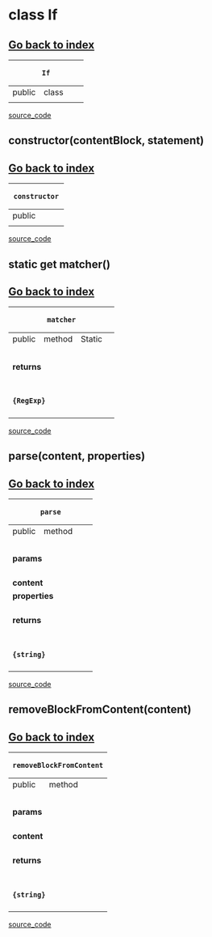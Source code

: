 
# class If 
[Go back to index](../../Index.md)
---
<table>
    <thead>
        <tr>
            <th colSpan="4">
                <pre><code>If</code></pre>
            </th>
        </tr>
    </thead>
    <tbody>
        <tr>
            <td>public</td>
            <td>class</td>
            <td></td>
            <td></td>
        </tr>
        <tr>
            <td></td>
            <td></td>
            <td></td>
            <td></td>
        </tr>
            </tbody>
    <tfoot>
    </tfoot>
</table>

[source_code](../../../core/parse/syntax/If.js)


## constructor(contentBlock, statement)

[Go back to index](../../Index.md)
---
<table>
    <thead>
        <tr>
            <th colSpan="4">
                <pre><code>constructor</code></pre>
            </th>
        </tr>
    </thead>
    <tbody>
        <tr>
            <td>public</td>
            <td></td>
            <td></td>
            <td></td>
        </tr>
        <tr>
            <td></td>
            <td></td>
            <td></td>
            <td></td>
        </tr>
            </tbody>
    <tfoot>
    </tfoot>
</table>

[source_code](../../../core/parse/syntax/If.js)


## static get matcher()

[Go back to index](../../Index.md)
---
<table>
    <thead>
        <tr>
            <th colSpan="4">
                <pre><code>matcher</code></pre>
            </th>
        </tr>
    </thead>
    <tbody>
        <tr>
            <td>public</td>
            <td>method</td>
            <td><span v-if="is_static">Static</span></td>
            <td></td>
        </tr>
        <tr>
            <td></td>
            <td></td>
            <td></td>
            <td></td>
        </tr>
                <tr v-if="return">
            <td colSpan="4">
                <h4>returns</h4>
            </td>
        </tr>
        <tr v-if="return">
            <td colSpan="4">
                <h4><code>{RegExp}</code></h4>
            </td>
        </tr>
    </tbody>
    <tfoot>
    </tfoot>
</table>

[source_code](../../../core/parse/syntax/If.js)


## parse(content, properties)

[Go back to index](../../Index.md)
---
<table>
    <thead>
        <tr>
            <th colSpan="4">
                <pre><code>parse</code></pre>
            </th>
        </tr>
    </thead>
    <tbody>
        <tr>
            <td>public</td>
            <td>method</td>
            <td></td>
            <td></td>
        </tr>
        <tr>
            <td></td>
            <td></td>
            <td></td>
            <td></td>
        </tr>
        <tr v-if="params">
            <td colSpan="4">
                <h4>params</h4>
            </td>
        </tr>
        <tr>            <td colspan="2"><b>content</b></td>
            <td colspan="2"><code></code></td>
</tr><tr>            <td colspan="2"><b> properties</b></td>
            <td colspan="2"><code></code></td>
</tr>        <tr v-if="return">
            <td colSpan="4">
                <h4>returns</h4>
            </td>
        </tr>
        <tr v-if="return">
            <td colSpan="4">
                <h4><code>{string}</code></h4>
            </td>
        </tr>
    </tbody>
    <tfoot>
    </tfoot>
</table>

[source_code](../../../core/parse/syntax/If.js)


## removeBlockFromContent(content)

[Go back to index](../../Index.md)
---
<table>
    <thead>
        <tr>
            <th colSpan="4">
                <pre><code>removeBlockFromContent</code></pre>
            </th>
        </tr>
    </thead>
    <tbody>
        <tr>
            <td>public</td>
            <td>method</td>
            <td></td>
            <td></td>
        </tr>
        <tr>
            <td></td>
            <td></td>
            <td></td>
            <td></td>
        </tr>
        <tr v-if="params">
            <td colSpan="4">
                <h4>params</h4>
            </td>
        </tr>
        <tr>            <td colspan="2"><b>content</b></td>
            <td colspan="2"><code></code></td>
</tr>        <tr v-if="return">
            <td colSpan="4">
                <h4>returns</h4>
            </td>
        </tr>
        <tr v-if="return">
            <td colSpan="4">
                <h4><code>{string}</code></h4>
            </td>
        </tr>
    </tbody>
    <tfoot>
    </tfoot>
</table>

[source_code](../../../core/parse/syntax/If.js)

